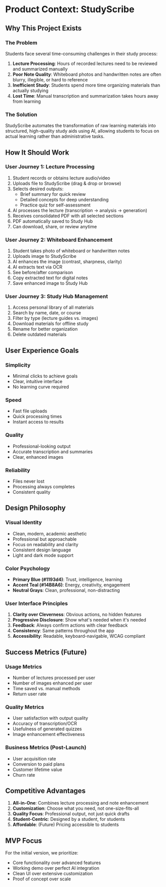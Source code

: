 # Product Context: StudyScribe

## Why This Project Exists

### The Problem
Students face several time-consuming challenges in their study process:

1. **Lecture Processing**: Hours of recorded lectures need to be reviewed and summarized manually
2. **Poor Note Quality**: Whiteboard photos and handwritten notes are often blurry, illegible, or hard to reference
3. **Inefficient Study**: Students spend more time organizing materials than actually studying
4. **Lost Time**: Manual transcription and summarization takes hours away from learning

### The Solution
StudyScribe automates the transformation of raw learning materials into structured, high-quality study aids using AI, allowing students to focus on actual learning rather than administrative tasks.

## How It Should Work

### User Journey 1: Lecture Processing
1. Student records or obtains lecture audio/video
2. Uploads file to StudyScribe (drag & drop or browse)
3. Selects desired outputs:
   - Brief summary for quick review
   - Detailed concepts for deep understanding
   - Practice quiz for self-assessment
4. AI processes the lecture (transcription → analysis → generation)
5. Receives consolidated PDF with all selected sections
6. PDF automatically saved to Study Hub
7. Can download, share, or review anytime

### User Journey 2: Whiteboard Enhancement
1. Student takes photo of whiteboard or handwritten notes
2. Uploads image to StudyScribe
3. AI enhances the image (contrast, sharpness, clarity)
4. AI extracts text via OCR
5. See before/after comparison
6. Copy extracted text for digital notes
7. Save enhanced image to Study Hub

### User Journey 3: Study Hub Management
1. Access personal library of all materials
2. Search by name, date, or course
3. Filter by type (lecture guides vs. images)
4. Download materials for offline study
5. Rename for better organization
6. Delete outdated materials

## User Experience Goals

### Simplicity
- Minimal clicks to achieve goals
- Clear, intuitive interface
- No learning curve required

### Speed
- Fast file uploads
- Quick processing times
- Instant access to results

### Quality
- Professional-looking output
- Accurate transcription and summaries
- Clear, enhanced images

### Reliability
- Files never lost
- Processing always completes
- Consistent quality

## Design Philosophy

### Visual Identity
- Clean, modern, academic aesthetic
- Professional but approachable
- Focus on readability and clarity
- Consistent design language
- Light and dark mode support

### Color Psychology
- **Primary Blue (#1193d4)**: Trust, intelligence, learning
- **Accent Teal (#14B8A6)**: Energy, creativity, engagement
- **Neutral Grays**: Clean, professional, non-distracting

### User Interface Principles
1. **Clarity over Cleverness**: Obvious actions, no hidden features
2. **Progressive Disclosure**: Show what's needed when it's needed
3. **Feedback**: Always confirm actions with clear feedback
4. **Consistency**: Same patterns throughout the app
5. **Accessibility**: Readable, keyboard-navigable, WCAG compliant

## Success Metrics (Future)

### Usage Metrics
- Number of lectures processed per user
- Number of images enhanced per user
- Time saved vs. manual methods
- Return user rate

### Quality Metrics
- User satisfaction with output quality
- Accuracy of transcription/OCR
- Usefulness of generated quizzes
- Image enhancement effectiveness

### Business Metrics (Post-Launch)
- User acquisition rate
- Conversion to paid plans
- Customer lifetime value
- Churn rate

## Competitive Advantages

1. **All-in-One**: Combines lecture processing and note enhancement
2. **Customization**: Choose what you need, not one-size-fits-all
3. **Quality Focus**: Professional output, not just quick drafts
4. **Student-Centric**: Designed by a student, for students
5. **Affordable**: (Future) Pricing accessible to students

## MVP Focus
For the initial version, we prioritize:
- Core functionality over advanced features
- Working demo over perfect AI integration
- Clean UI over extensive customization
- Proof of concept over scale
